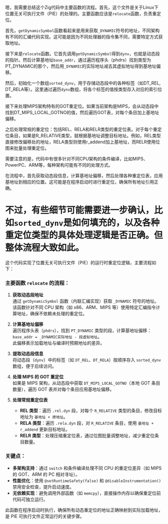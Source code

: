嗯，我需要总结这个Zig代码中主要函数的流程。首先，这个文件是关于Linux下位置无关可执行文件（PIE）的处理的。主要函数应该是`relocate`函数，负责重定位。

首先，`getDynamicSymbol`函数看起来是用来获取`_DYNAMIC`符号的地址，不同架构有不同的汇编代码实现。这可能是因为不同处理器的指令集不同，需要特定方式获取地址。

接下来是`relocate`函数。它首先调用`getDynamicSymbol`得到`dynv`，也就是动态段的指针。然后计算基地址`base_addr`，通过遍历程序头（phdrs）找到类型为PT_DYNAMIC的那个，然后用`_DYNAMIC`的实际地址减去其虚拟地址得到基地址偏移。

然后，初始化一个数组`sorted_dynv`，用于存储动态段中的各种标签（如DT_REL, DT_RELA等）。这里通过遍历`dynv`数组，将各个标签的值按类型存入对应的索引位置。

接下来处理MIPS架构特有的GOT重定位。如果当前架构是MIPS，会从动态段中找到DT_MIPS_LOCAL_GOTNO的值，然后遍历GOT表，对每个条目加上基地址偏移。

之后处理常规的重定位：包括REL、RELA和RELR类型的重定位表。对于每个重定位条目，如果是R_RELATIVE类型，就根据基地址调整目标地址。例如，REL类型直接修改偏移处的地址，RELA类型则使用r_addend加上基地址，而RELR使用位图来批量处理重定位。

需要注意的是，代码中有很多针对不同CPU架构的条件编译，比如MIPS、PowerPC、ARM等，每种架构可能有不同的处理方式。

在流程中，首先获取动态段信息，计算基地址偏移，然后处理各种重定位表，应用基地址到相应的位置。这可能是在程序启动时进行重定位，确保所有地址引用正确。

不过，有些细节可能需要进一步确认，比如`sorted_dynv`是如何填充的，以及各种重定位类型的具体处理逻辑是否正确。但整体流程大致如此。
================================================
这个代码实现了位置无关可执行文件（PIE）的运行时重定位逻辑，主要流程如下：

### 主要函数 `relocate` 的流程：
1. **获取动态段地址**  
   通过 `getDynamicSymbol` 函数（内联汇编实现）获取 `_DYNAMIC` 符号的地址。该函数针对不同 CPU 架构（如 x86、ARM、MIPS 等）使用特定汇编指令计算地址，确保不依赖未处理的重定位。

2. **计算基地址偏移**  
   遍历程序头表（`phdrs`），找到 `PT_DYNAMIC` 类型的段，计算基地址偏移：  
   `base_addr = _DYNAMIC实际地址 - 段虚拟地址`。  
   此偏移表示加载地址与编译时预期地址的差异。

3. **提取动态段信息**  
   将动态段（`dynv`）中的标签（如 `DT_REL`、`DT_RELA`）按顺序存入 `sorted_dynv` 数组，便于后续访问。

4. **处理 MIPS 的 GOT 重定位**  
   如果是 MIPS 架构，从动态段中获取 `DT_MIPS_LOCAL_GOTNO`（本地 GOT 条目数量），遍历 GOT 表并对每个条目应用基地址偏移。

5. **处理常规重定位表**  
   - **REL 类型**：遍历 `.rel.dyn` 段，对每个 `R_RELATIVE` 类型的条目，修改目标地址为 `基地址 + 原地址`。  
   - **RELA 类型**：遍历 `.rela.dyn` 段，对 `R_RELATIVE` 条目，使用 `基地址 + r_addend` 更新目标地址。  
   - **RELR 类型**：处理压缩重定位表，通过位图批量调整地址，减少重定位条目数量。

### 关键点：
- **多架构支持**：通过 `switch` 和条件编译处理不同 CPU 的重定位差异（如 MIPS 的 GOT、ARM 的 PC 相对寻址）。  
- **性能优化**：使用 `@setRuntimeSafety(false)` 和 `@disableInstrumentation()` 禁用安全检查，提升启动速度。  
- **无依赖实现**：避免调用外部函数（如 `memcpy`），直接操作内存以确保重定位前代码可独立运行。

此函数在程序启动时执行，确保所有动态重定位的地址正确映射到实际加载地址，是 PIE 可执行文件正常运行的关键步骤。